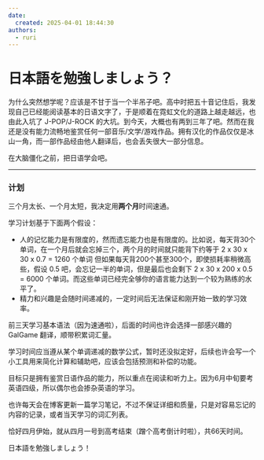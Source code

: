 ```yaml
---
date:
  created: 2025-04-01 18:44:30
authors:
  - ruri
---
```

# 日本語を勉強しましょう？

为什么突然想学呢？应该是不甘于当一个半吊子吧。高中时把五十音记住后，我发现自己已经能阅读基本的日语文字了，于是顺着在霓虹文化的道路上越走越远，也由此入坑了 J-POP/J-ROCK 的大坑。到今天，大概也有两到三年了吧。然而在我还是没有能力流畅地鉴赏任何一部音乐/文学/游戏作品。拥有汉化的作品仅仅是冰山一角，而一部作品经由他人翻译后，也会丢失很大一部分信息。

在大脑僵化之前，把日语学会吧。

---

### 计划

三个月太长、一个月太短，我决定用**两个月**时间速通。

学习计划基于下面两个假设：

- 人的记忆能力是有限度的，然而遗忘能力也是有限度的。比如说，每天背30个单词，在一个月后就会忘掉三个，两个月的时间就只能背下约等于 2 x 30 x 30 x 0.7 = 1260 个单词  但如果每天背200个甚至300个，即使损耗率稍微高些，假设 0.5 吧，会忘记一半的单词，但是最后也会剩下 2 x 30 x 200 x 0.5 = 6000 个单词。而这些单词已经完全够你的语言能力达到一个较为熟练的水平了。
- 精力和兴趣是会随时间递减的，一定时间后无法保证和刚开始一致的学习效率。

前三天学习基本语法（因为速通啦），后面的时间也许会选择一部感兴趣的 GalGame 翻译，顺带积累词汇量。

学习时间应当遵从某个单调递减的数学公式，暂时还没拟定好，后续也许会写一个小工具用来简化计算和辅助吧，应该会包括预测和补偿的功能。

目标只是拥有鉴赏日语作品的能力，所以重点在阅读和听力上。因为6月中旬要考英语四级，所以偶尔也会掺杂英语的学习。

也许每天会在博客更新一篇学习笔记，不过不保证详细和质量，只是对容易忘记的内容的记录，或者当天学习的词汇列表。

恰好四月伊始，就从四月一号到高考结束（蹭个高考倒计时啦），共66天时间。

日本語を勉強しましょう！
